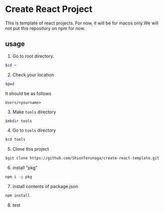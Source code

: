 # Create React Project

This is template of react projects. For now, it will be for macos only.We will not put this repository on npm for now.

## usage

1. Go to root directory.

```bash
$cd ~
```

2. Check your location

```bash
$pwd
```

It should be as follows

```
Users/<yourname>
```

3. Make `tools` directory

```bash
$mkdir tools
```

4. Go to `tools` directory

```bash
$cd tools
```

5. Clone this project

```bash
$git clone https://github.com/ShionTerunaga/create-react-template.git
```

6. install "pkg"

```bash
npm i -g pkg
```

7. install contents of package.json

```bash
npm install
```

8. test
